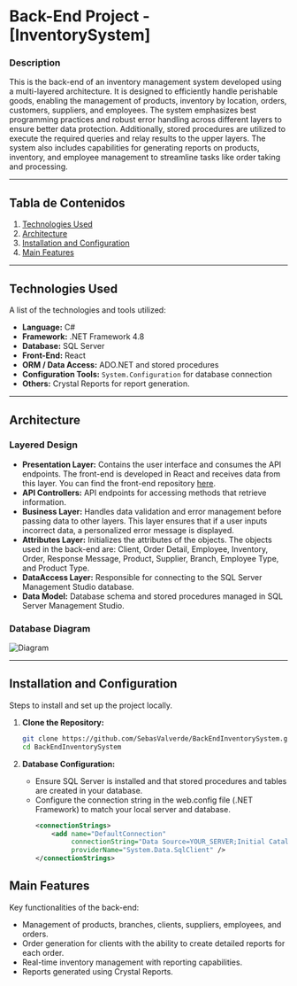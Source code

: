 # **Back-End Project - [InventorySystem]**

### Description
This is the back-end of an inventory management system developed using a multi-layered architecture. It is designed to efficiently handle perishable goods, enabling the management of products, inventory by location, orders, customers, suppliers, and employees. The system emphasizes best programming practices and robust error handling across different layers to ensure better data protection. Additionally, stored procedures are utilized to execute the required queries and relay results to the upper layers. The system also includes capabilities for generating reports on products, inventory, and employee management to streamline tasks like order taking and processing.

---

## **Tabla de Contenidos**

1. [Technologies Used](#Technologies-Used)
2. [Architecture](#Architecture)
3. [Installation and Configuration](#Installation-and-Configuration)
4. [Main Features](#Main-Features)

---

## **Technologies Used**

A list of the technologies and tools utilized:

- **Language:** C#
- **Framework:** .NET Framework 4.8
- **Database:** SQL Server
- **Front-End:** React
- **ORM / Data Access:** ADO.NET and stored procedures
- **Configuration Tools:** `System.Configuration` for database connection
- **Others:** Crystal Reports for report generation.

---

## **Architecture**
### Layered Design

- **Presentation Layer:** Contains the user interface and consumes the API endpoints. The front-end is developed in React and receives data from this layer. You can find the front-end repository [here](https://github.com/SebasValverde/FrontEndInventorySystem.git).
- **API Controllers:** API endpoints for accessing methods that retrieve information.
- **Business Layer:** Handles data validation and error management before passing data to other layers. This layer ensures that if a user inputs incorrect data, a personalized error message is displayed.
- **Attributes Layer:** Initializes the attributes of the objects. The objects used in the back-end are: Client, Order Detail, Employee, Inventory, Order, Response Message, Product, Supplier, Branch, Employee Type, and Product Type.
- **DataAccess Layer:** Responsible for connecting to the SQL Server Management Studio database.
- **Data Model:** Database schema and stored procedures managed in SQL Server Management Studio.

### Database Diagram

![Diagram](https://github.com/user-attachments/assets/9544baad-5ab6-4156-861c-7d6ca717d4ce)

---

## **Installation and Configuration**

Steps to install and set up the project locally.

1. **Clone the Repository:**
   ```bash
   git clone https://github.com/SebasValverde/BackEndInventorySystem.git
   cd BackEndInventorySystem
   ```
2. **Database Configuration:**

   - Ensure SQL Server is installed and that stored procedures and tables are created in your database.
   - Configure the connection string in the web.config file (.NET Framework) to match your local server and database.
     ```xml
     <connectionStrings>
         <add name="DefaultConnection" 
              connectionString="Data Source=YOUR_SERVER;Initial Catalog=YOUR_DATABASE;User ID=USERNAME;Password=PASSWORD"
              providerName="System.Data.SqlClient" />
     </connectionStrings>
     ```
## **Main Features**

Key functionalities of the back-end:

- Management of products, branches, clients, suppliers, employees, and orders.
- Order generation for clients with the ability to create detailed reports for each order.
- Real-time inventory management with reporting capabilities.
- Reports generated using Crystal Reports.


